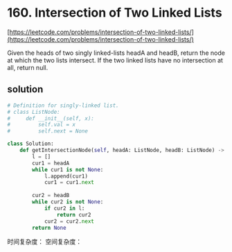 # 160. Intersection of Two Linked Lists
[https://leetcode.com/problems/intersection-of-two-linked-lists/](https://leetcode.com/problems/intersection-of-two-linked-lists/)

Given the heads of two singly linked-lists headA and headB, return the node at which the two lists intersect. If the two linked lists have no intersection at all, return null.

## solution
```python
# Definition for singly-linked list.
# class ListNode:
#     def __init__(self, x):
#         self.val = x
#         self.next = None

class Solution:
    def getIntersectionNode(self, headA: ListNode, headB: ListNode) -> Optional[ListNode]:
        l = []
        cur1 = headA
        while cur1 is not None:
            l.append(cur1)
            cur1 = cur1.next
        
        cur2 = headB
        while cur2 is not None:
            if cur2 in l:
                return cur2
            cur2 = cur2.next
        return None
```
时间复杂度：
空间复杂度：
